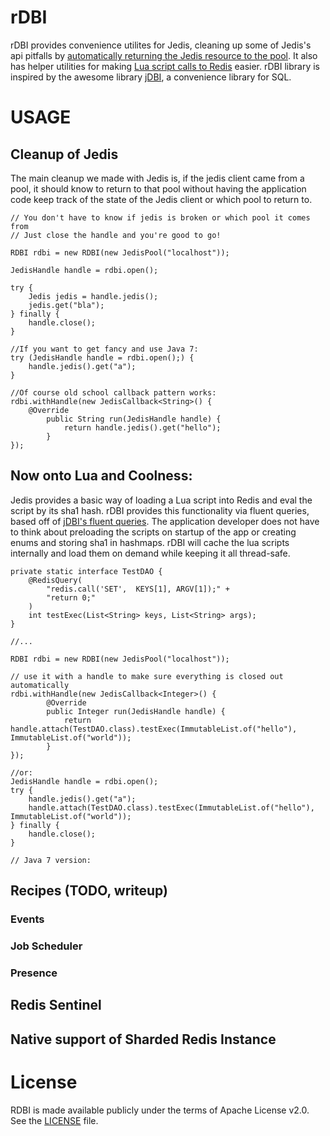 # rDBI

rDBI provides convenience utilites for Jedis, cleaning up some of Jedis's api pitfalls by [automatically returning the Jedis resource to the pool](https://github.com/xetorthio/jedis/issues/44). It also has helper utilities for making [Lua script calls to Redis](http://redis.io/commands/eval) easier. rDBI library is inspired by the awesome library [jDBI](http://jdbi.org/), a convenience library for SQL.  

# USAGE
## Cleanup of Jedis

The main cleanup we made with Jedis is, if the jedis client came from a pool, it should know to return to that pool without having the application code keep track of the state of the Jedis client or which pool to return to.

	// You don't have to know if jedis is broken or which pool it comes from
	// Just close the handle and you're good to go!
	
	RDBI rdbi = new RDBI(new JedisPool("localhost"));
	
	JedisHandle handle = rdbi.open();
	
	try {
		Jedis jedis = handle.jedis();
		jedis.get("bla");
	} finally {
		handle.close();
	}
	
	//If you want to get fancy and use Java 7:
	try (JedisHandle handle = rdbi.open();) {
		handle.jedis().get("a");
	}
	
	//Of course old school callback pattern works:
	rdbi.withHandle(new JedisCallback<String>() {
		@Override
	        public String run(JedisHandle handle) {
	        	return handle.jedis().get("hello");
	        }
	});


## Now onto Lua and Coolness:

Jedis provides a basic way of loading a Lua script into Redis and eval the script by its sha1 hash. rDBI provides this functionality via fluent queries, based off of [jDBI's fluent queries](http://jdbi.org/fluent_queries/). The application developer does not have to think about preloading the scripts on startup of the app or creating enums and storing sha1 in hashmaps. rDBI will cache the lua scripts internally and load them on demand while keeping it all thread-safe.

	private static interface TestDAO {
		@RedisQuery(
	    	"redis.call('SET',  KEYS[1], ARGV[1]);" +
	        "return 0;"
	    )
	    int testExec(List<String> keys, List<String> args);
	}
	
	//...
	
	RDBI rdbi = new RDBI(new JedisPool("localhost"));

	// use it with a handle to make sure everything is closed out automatically
	rdbi.withHandle(new JedisCallback<Integer>() {
			@Override
	        public Integer run(JedisHandle handle) {
	        	return handle.attach(TestDAO.class).testExec(ImmutableList.of("hello"), ImmutableList.of("world"));
	        }
	});
	
	//or:
	JedisHandle handle = rdbi.open();
	try {
		handle.jedis().get("a");
		handle.attach(TestDAO.class).testExec(ImmutableList.of("hello"), ImmutableList.of("world"));
	} finally {
		handle.close();
	}
	
	// Java 7 version:
	
## Recipes (TODO, writeup)
### Events
### Job Scheduler
### Presence
## Redis Sentinel
## Native support of Sharded Redis Instance


License
=======
RDBI is made available publicly under the terms of Apache License v2.0.  See the [LICENSE](LICENSE) file. 

